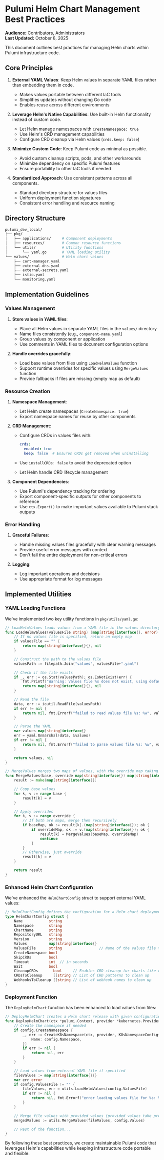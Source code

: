 # Pulumi Helm Chart Management Best Practices

**Audience:** Contributors, Administrators  
**Last Updated:** October 8, 2025

This document outlines best practices for managing Helm charts within Pulumi infrastructure code.

## Core Principles

1. **External YAML Values**: Keep Helm values in separate YAML files rather than embedding them in code.
   - Makes values portable between different IaC tools
   - Simplifies updates without changing Go code
   - Enables reuse across different environments

2. **Leverage Helm's Native Capabilities**: Use built-in Helm functionality instead of custom code.
   - Let Helm manage namespaces with `CreateNamespace: true`
   - Use Helm's CRD management capabilities
   - Configure CRD cleanup via Helm values (`crds.keep: false`)

3. **Minimize Custom Code**: Keep Pulumi code as minimal as possible.
   - Avoid custom cleanup scripts, pods, and other workarounds
   - Minimize dependency on specific Pulumi features
   - Ensure portability to other IaC tools if needed

4. **Standardized Approach**: Use consistent patterns across all components.
   - Standard directory structure for values files
   - Uniform deployment function signatures
   - Consistent error handling and resource naming

## Directory Structure

```bash
pulumi_dev_local/
├── pkg/
│   ├── applications/     # Component deployments
│   ├── resources/        # Common resource functions
│   └── utils/            # Utility functions
│       └── yaml.go       # YAML loading utility
└── values/               # Helm chart values
    ├── cert-manager.yaml
    ├── external-dns.yaml
    ├── external-secrets.yaml
    ├── istio.yaml
    └── monitoring.yaml
```

## Implementation Guidelines

### Values Management

1. **Store values in YAML files**:
   - Place all Helm values in separate YAML files in the `values/` directory
   - Name files consistently (e.g., `component-name.yaml`)
   - Group values by component or application
   - Use comments in YAML files to document configuration options

2. **Handle overrides gracefully**:
   - Load base values from files using `LoadHelmValues` function
   - Support runtime overrides for specific values using `MergeValues` function
   - Provide fallbacks if files are missing (empty map as default)

### Resource Creation

1. **Namespace Management**:
   - Let Helm create namespaces (`CreateNamespace: true`)
   - Export namespace names for reuse by other components

2. **CRD Management**:
   - Configure CRDs in values files with:

     ```yaml
     crds:
       enabled: true
       keep: false  # Ensures CRDs get removed when uninstalling
     ```

   - Use `installCRDs: false` to avoid the deprecated option
   - Let Helm handle CRD lifecycle management

3. **Component Dependencies**:
   - Use Pulumi's dependency tracking for ordering
   - Export component-specific outputs for other components to reference
   - Use `ctx.Export()` to make important values available to Pulumi stack outputs

### Error Handling

1. **Graceful Failures**:
   - Handle missing values files gracefully with clear warning messages
   - Provide useful error messages with context
   - Don't fail the entire deployment for non-critical errors

2. **Logging**:
   - Log important operations and decisions
   - Use appropriate format for log messages

## Implemented Utilities

### YAML Loading Functions

We've implemented two key utility functions in `pkg/utils/yaml.go`:

```go
// LoadHelmValues loads values from a YAML file in the values directory
func LoadHelmValues(valuesFile string) (map[string]interface{}, error) {
    // If no values file is specified, return an empty map
    if valuesFile == "" {
        return map[string]interface{}{}, nil
    }

    // Construct the path to the values file
    valuesPath := filepath.Join("values", valuesFile+".yaml")

    // Check if the file exists
    if _, err := os.Stat(valuesPath); os.IsNotExist(err) {
        fmt.Printf("Warning: Values file %s does not exist, using default values\n", valuesPath)
        return map[string]interface{}{}, nil
    }

    // Read the file
    data, err := ioutil.ReadFile(valuesPath)
    if err != nil {
        return nil, fmt.Errorf("failed to read values file %s: %w", valuesPath, err)
    }

    // Parse the YAML
    var values map[string]interface{}
    err = yaml.Unmarshal(data, &values)
    if err != nil {
        return nil, fmt.Errorf("failed to parse values file %s: %w", valuesPath, err)
    }

    return values, nil
}

// MergeValues merges two maps of values, with the override map taking precedence
func MergeValues(base, override map[string]interface{}) map[string]interface{} {
    result := make(map[string]interface{})

    // Copy base values
    for k, v := range base {
        result[k] = v
    }

    // Apply overrides
    for k, v := range override {
        // If both are maps, merge them recursively
        if baseMap, ok := result[k].(map[string]interface{}); ok {
            if overrideMap, ok := v.(map[string]interface{}); ok {
                result[k] = MergeValues(baseMap, overrideMap)
                continue
            }
        }
        // Otherwise, just override
        result[k] = v
    }

    return result
}
```

### Enhanced Helm Chart Configuration

We've enhanced the `HelmChartConfig` struct to support external YAML values:

```go
// HelmChartConfig defines the configuration for a Helm chart deployment
type HelmChartConfig struct {
    Name            string
    Namespace       string
    ChartName       string
    RepositoryURL   string
    Version         string
    Values          map[string]interface{}
    ValuesFile      string                 // Name of the values file to load (without .yaml extension)
    CreateNamespace bool
    SkipCRDs        bool
    Timeout         int  // in seconds
    Wait            bool
    CleanupCRDs       bool     // Enables CRD cleanup for charts like cert-manager
    CRDsToCleanup     []string // List of CRD patterns to clean up
    WebhooksToCleanup []string // List of webhook names to clean up
}
```

### Deployment Function

The `DeployHelmChart` function has been enhanced to load values from files:

```go
// DeployHelmChart creates a Helm chart release with given configuration
func DeployHelmChart(ctx *pulumi.Context, provider *kubernetes.Provider, config HelmChartConfig, opts ...pulumi.ResourceOption) (*helm.Release, error) {
    // Create the namespace if needed
    if config.CreateNamespace {
        _, err := CreateK8sNamespace(ctx, provider, K8sNamespaceConfig{
            Name: config.Namespace,
        })
        if err != nil {
            return nil, err
        }
    }

    // Load values from external YAML file if specified
    fileValues := map[string]interface{}{}
    var err error
    if config.ValuesFile != "" {
        fileValues, err = utils.LoadHelmValues(config.ValuesFile)
        if err != nil {
            return nil, fmt.Errorf("error loading values file for %s: %w", config.Name, err)
        }
    }

    // Merge file values with provided values (provided values take precedence)
    mergedValues := utils.MergeValues(fileValues, config.Values)

    // Rest of the function...
}
```

By following these best practices, we create maintainable Pulumi code that leverages Helm's capabilities while keeping infrastructure code portable and flexible.
